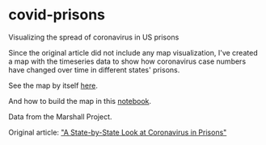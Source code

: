 # covid-prisons
Visualizing the spread of coronavirus in US prisons

Since the original article did not include any map visualization, I've created a map with the timeseries data to show how coronavirus case numbers have changed over time in different states' prisons. 

See the map by itself [here](https://william-rice.github.io/covid-prisons/).

And how to build the map in this [notebook](http://nbviewer.jupyter.org/github/william-rice/covid-prisons/blob/main/map_viz.ipynb).

Data from the Marshall Project. 

Original article: ["A State-by-State Look at Coronavirus in Prisons"](https://www.themarshallproject.org/2020/05/01/a-state-by-state-look-at-coronavirus-in-prisons)
